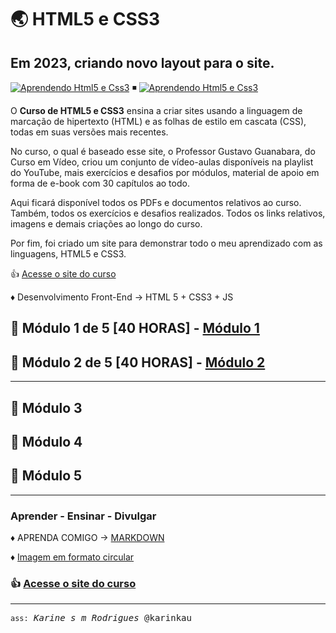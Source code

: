 # 🌏 HTML5 e CSS3

## Em 2023, criando novo layout para o site.

[![Aprendendo Html5 e Css3](https://img.shields.io/badge/2022-Aprendendo_HTML_5-FF4500?labelColor=000&logo=html5&logoColor=FF4500&logoWidth=20&style=flat-square)](https://www.cursoemvideo.com/) ◾
[![Aprendendo Html5 e Css3](https://img.shields.io/badge/2022-Aprendendo_CSS_3-0000FF?labelColor=000&logo=css3&logoColor=0000FF&logoWidth=20&style=flat-square)](https://www.cursoemvideo.com/)

O **Curso de HTML5 e CSS3** ensina a criar sites usando a linguagem de marcação de hipertexto (HTML) e as folhas de estilo em cascata (CSS), todas em suas versões mais recentes.

No curso, o qual é baseado esse site, o Professor Gustavo Guanabara, do Curso em Vídeo, criou um conjunto de vídeo-aulas disponíveis na playlist do YouTube, mais exercícios e desafios por módulos, material de apoio em forma de e-book com 30 capítulos ao todo.

Aqui ficará disponível todos os PDFs e documentos relativos ao curso. Também, todos os exercícios e desafios realizados. Todos os links relativos, imagens e demais criações ao longo do curso.

Por fim, foi criado um site para demonstrar todo o meu aprendizado com as linguagens, HTML5 e CSS3.

👍 [Acesse o site do curso](https://karinkau.github.io/html5-css3/index.html)

♦ Desenvolvimento Front-End → HTML 5 + CSS3 + JS  

## 🌟 Módulo 1 de 5 [40 HORAS] - [Módulo 1](https://github.com/karinkau/html5-css3/blob/main/modulo-1.md)

## 🌟 Módulo 2 de 5 [40 HORAS] - [Módulo 2](https://github.com/karinkau/html5-css3/blob/main/modulo-2.md)

___

## 🌟 Módulo 3

## 🌟 Módulo 4

## 🌟 Módulo 5

___

### Aprender - Ensinar - Divulgar

♦ APRENDA COMIGO → [MARKDOWN](https://github.com/karinkau/karinkau/blob/main/markdown.md#user-content-fn-note-7944a2dd9f6f6d9f067f2020848d982c)

♦ [Imagem em formato circular](https://karinkau.github.io/javascript/exercicios/aula12ex/imagem-em-formato-circular.pdf)


### 👍 [Acesse o site do curso](https://karinkau.github.io/html5-css3/index.html)
___

<kbd>`ass:` *Karine s m Rodrigues* @karinkau</kbd>
